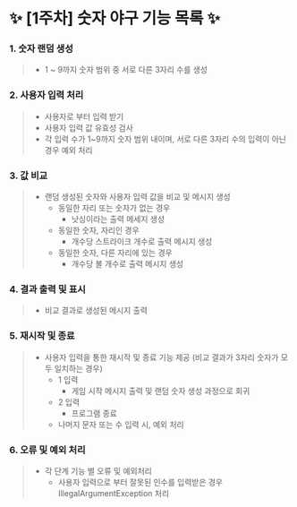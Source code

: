 # :sparkles: [1주차] 숫자 야구 기능 목록 :sparkles:

### 1. 숫자 랜덤 생성

> * 1 ~ 9까지 숫자 범위 중 서로 다른 3자리 수를 생성 


### 2. 사용자 입력 처리 

> * 사용자로 부터 입력 받기
> * 사용자 입력 값 유효성 검사
>  * 각 입력 수가 1~9까지 숫자 범위 내이며, 서로 다른 3자리 수의 입력이 아닌 경우 예외 처리   

### 3. 값 비교

> * 랜덤 생성된 숫자와 사용자 입력 값을 비교 및 메시지 생성  
>   * 동일한 자리 또는 숫자가 없는 경우 
>     * 낫싱이라는 출력 메세지 생성 
>   * 동일한 숫자, 자리인 경우 
>     * 개수당 스트라이크 개수로 출력 메시지 생성
>   * 동일한 숫자, 다른 자리에 있는 경우 
>     * 개수당 볼 개수로 출력 메시지 생성 

### 4. 결과 출력 및 표시

> * 비교 결과로 생성된 메시지 출력

### 5. 재시작 및 종료 
 
> * 사용자 입력을 통한 재시작 및 종료 기능 제공 (비교 결과가 3자리 숫자가 모두 일치하는 경우)
>   * 1 입력 
>     * 게임 시작 메시지 출력 및 랜덤 숫자 생성 과정으로 회귀 
>   * 2 입력 
>     * 프로그램 종료 
>   * 나머지 문자 또는 수 입력 시, 예외 처리 

### 6. 오류 및 예외 처리 

> * 각 단계 기능 별 오류 및 예외처리 
>   * 사용자 입력으로 부터 잘못된 인수를 입력받은 경우 IllegalArgumentException 처리